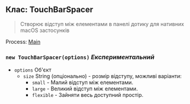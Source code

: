## Клас: TouchBarSpacer

> Створює відступ між елементами в панелі дотику для нативних macOS застосунків

Process: [Main](../tutorial/quick-start.md#main-process)

### `new TouchBarSpacer(options)` *Експериментальний*

* `options` Об'єкт 
  * `size` String (опціонально) - розмір відступу, можливі варіанти: 
    * `small` - Малий відступ між елементами.
    * `large` - Великий відступ між елементами.
    * `flexible` - Зайняти весь доступний простір.
